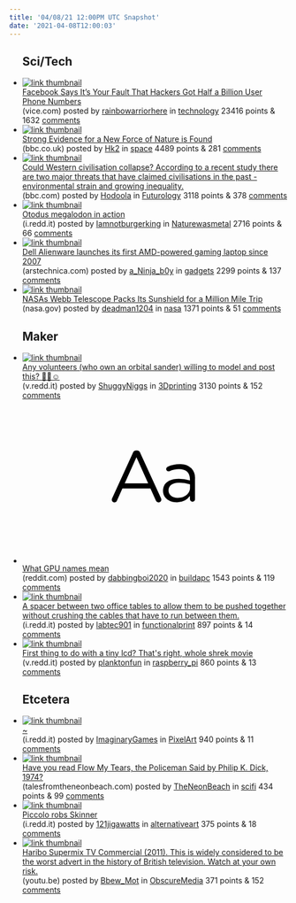 ```yaml
---
title: '04/08/21 12:00PM UTC Snapshot'
date: '2021-04-08T12:00:03'
---
```

<ul>
<h2>Sci/Tech</h2>

<li><a href='https://www.vice.com/en/article/88awzp/facebook-says-its-your-fault-that-hackers-got-half-a-billion-user-phone-numbers'><img src='https://b.thumbs.redditmedia.com/_PlES_tHJFfErv-QwoKl-2Pq6CwhK6v7ttlTiOXUb4c.jpg' alt='link thumbnail'></a><div><div class='linkTitle'><a href='https://www.vice.com/en/article/88awzp/facebook-says-its-your-fault-that-hackers-got-half-a-billion-user-phone-numbers'>Facebook Says It’s Your Fault That Hackers Got Half a Billion User Phone Numbers</a></div>(vice.com) posted by <a href='https://www.reddit.com/user/rainbowarriorhere'>rainbowarriorhere</a> in <a href='https://www.reddit.com/r/technology'>technology</a> 23416 points & 1632 <a href='https://www.reddit.com/r/technology/comments/mm9vcx/facebook_says_its_your_fault_that_hackers_got/'>comments</a></div></li>

<li><a href='https://www.bbc.co.uk/news/56643677'><img src='https://b.thumbs.redditmedia.com/xZyS98T-o5B33uA5JzPIXGbTWK-2oVESkHL-QIMbQmc.jpg' alt='link thumbnail'></a><div><div class='linkTitle'><a href='https://www.bbc.co.uk/news/56643677'>Strong Evidence for a New Force of Nature is Found</a></div>(bbc.co.uk) posted by <a href='https://www.reddit.com/user/Hk2'>Hk2</a> in <a href='https://www.reddit.com/r/space'>space</a> 4489 points & 281 <a href='https://www.reddit.com/r/space/comments/mmf61i/strong_evidence_for_a_new_force_of_nature_is_found/'>comments</a></div></li>

<li><a href='http://www.bbc.com/future/story/20170418-how-western-civilisation-could-collapse'><img src='https://b.thumbs.redditmedia.com/YpBClRPBIJX8ssnBuqhARgrQgXX_lm5mFzcmT3eeW_c.jpg' alt='link thumbnail'></a><div><div class='linkTitle'><a href='http://www.bbc.com/future/story/20170418-how-western-civilisation-could-collapse'>Could Western civilisation collapse? According to a recent study there are two major threats that have claimed civilisations in the past - environmental strain and growing inequality.</a></div>(bbc.com) posted by <a href='https://www.reddit.com/user/Hodoola'>Hodoola</a> in <a href='https://www.reddit.com/r/Futurology'>Futurology</a> 3118 points & 378 <a href='https://www.reddit.com/r/Futurology/comments/mmkgfe/could_western_civilisation_collapse_according_to/'>comments</a></div></li>

<li><a href='https://i.redd.it/iemxb4jfvrr61.jpg'><img src='https://b.thumbs.redditmedia.com/TXd0FXEVyY8bt3uDvKkoJx8t7HWZ_IQgyIScl62n2Kw.jpg' alt='link thumbnail'></a><div><div class='linkTitle'><a href='https://i.redd.it/iemxb4jfvrr61.jpg'>Otodus megalodon in action</a></div>(i.redd.it) posted by <a href='https://www.reddit.com/user/Iamnotburgerking'>Iamnotburgerking</a> in <a href='https://www.reddit.com/r/Naturewasmetal'>Naturewasmetal</a> 2716 points & 66 <a href='https://www.reddit.com/r/Naturewasmetal/comments/mm51lr/otodus_megalodon_in_action/'>comments</a></div></li>

<li><a href='https://arstechnica.com/gadgets/2021/04/dell-alienware-launches-its-first-amd-powered-gaming-laptop-since-2007/'><img src='https://b.thumbs.redditmedia.com/IOc3ADLGYeBXw0Zx841umAe-GAvHJE-Tya528BXoflI.jpg' alt='link thumbnail'></a><div><div class='linkTitle'><a href='https://arstechnica.com/gadgets/2021/04/dell-alienware-launches-its-first-amd-powered-gaming-laptop-since-2007/'>Dell Alienware launches its first AMD-powered gaming laptop since 2007</a></div>(arstechnica.com) posted by <a href='https://www.reddit.com/user/a_Ninja_b0y'>a_Ninja_b0y</a> in <a href='https://www.reddit.com/r/gadgets'>gadgets</a> 2299 points & 137 <a href='https://www.reddit.com/r/gadgets/comments/mma45p/dell_alienware_launches_its_first_amdpowered/'>comments</a></div></li>

<li><a href='https://www.nasa.gov/feature/goddard/2021/nasa-s-webb-telescope-packs-its-sunshield-for-a-million-mile-trip'><img src='https://b.thumbs.redditmedia.com/LzMQu6cvE21Bt7eoRQRv_1Ab5314K_B2o-HwlLSFB8E.jpg' alt='link thumbnail'></a><div><div class='linkTitle'><a href='https://www.nasa.gov/feature/goddard/2021/nasa-s-webb-telescope-packs-its-sunshield-for-a-million-mile-trip'>NASAs Webb Telescope Packs Its Sunshield for a Million Mile Trip</a></div>(nasa.gov) posted by <a href='https://www.reddit.com/user/deadman1204'>deadman1204</a> in <a href='https://www.reddit.com/r/nasa'>nasa</a> 1371 points & 51 <a href='https://www.reddit.com/r/nasa/comments/mm5fcl/nasas_webb_telescope_packs_its_sunshield_for_a/'>comments</a></div></li>

<h2>Maker</h2>

<li><a href='https://v.redd.it/4f1g57dysrr61'><img src='https://b.thumbs.redditmedia.com/5Et6xzNdn0q1iNh3SsqT_KKD8u7Z8QAi7PJ1SX8Z8Xs.jpg' alt='link thumbnail'></a><div><div class='linkTitle'><a href='https://v.redd.it/4f1g57dysrr61'>Any volunteers (who own an orbital sander) willing to model and post this? 🙏🏻☺️</a></div>(v.redd.it) posted by <a href='https://www.reddit.com/user/ShuggyNiggs'>ShuggyNiggs</a> in <a href='https://www.reddit.com/r/3Dprinting'>3Dprinting</a> 3130 points & 152 <a href='https://www.reddit.com/r/3Dprinting/comments/mmaicx/any_volunteers_who_own_an_orbital_sander_willing/'>comments</a></div></li>

<li><a href='https://www.reddit.com/r/buildapc/comments/mmlejf/what_gpu_names_mean/'><svg version='1.1' viewBox='-34 -12 104 64' preserveAspectRatio='xMidYMid slice' xmlns='http://www.w3.org/2000/svg' xmlns:xlink='http://www.w3.org/1999/xlink'>
    <title>text link thumbnail</title>
    <path d='M12.19,8.84a1.45,1.45,0,0,0-1.4-1h-.12a1.46,1.46,0,0,0-1.42,1L1.14,26.56a1.29,1.29,0,0,0-.14.59,1,1,0,0,0,1,1,1.12,1.12,0,0,0,1.08-.77l2.08-4.65h11l2.08,4.59a1.24,1.24,0,0,0,1.12.83,1.08,1.08,0,0,0,1.08-1.08,1.64,1.64,0,0,0-.14-.57ZM6.08,20.71l4.59-10.22,4.6,10.22Z'>
    </path>
    <path d='M32.24,14.78A6.35,6.35,0,0,0,27.6,13.2a11.36,11.36,0,0,0-4.7,1,1,1,0,0,0-.58.89,1,1,0,0,0,.94.92,1.23,1.23,0,0,0,.39-.08,8.87,8.87,0,0,1,3.72-.81c2.7,0,4.28,1.33,4.28,3.92v.5a15.29,15.29,0,0,0-4.42-.61c-3.64,0-6.14,1.61-6.14,4.64v.05c0,2.95,2.7,4.48,5.37,4.48a6.29,6.29,0,0,0,5.19-2.48V26.9a1,1,0,0,0,1,1,1,1,0,0,0,1-1.06V19A5.71,5.71,0,0,0,32.24,14.78Zm-.56,7.7c0,2.28-2.17,3.89-4.81,3.89-1.94,0-3.61-1.06-3.61-2.86v-.06c0-1.8,1.5-3,4.2-3a15.2,15.2,0,0,1,4.22.61Z'>
    </path>
    </svg></a><div><div class='linkTitle'><a href='https://www.reddit.com/r/buildapc/comments/mmlejf/what_gpu_names_mean/'>What GPU names mean</a></div>(reddit.com) posted by <a href='https://www.reddit.com/user/dabbingboi2020'>dabbingboi2020</a> in <a href='https://www.reddit.com/r/buildapc'>buildapc</a> 1543 points & 119 <a href='https://www.reddit.com/r/buildapc/comments/mmlejf/what_gpu_names_mean/'>comments</a></div></li>

<li><a href='https://i.redd.it/2h1wcyac3rr61.jpg'><img src='https://b.thumbs.redditmedia.com/FxUGatzFpYq7_DH-UOLoXPlIGEjQywTinwiHE3HThHA.jpg' alt='link thumbnail'></a><div><div class='linkTitle'><a href='https://i.redd.it/2h1wcyac3rr61.jpg'>A spacer between two office tables to allow them to be pushed together without crushing the cables that have to run between them.</a></div>(i.redd.it) posted by <a href='https://www.reddit.com/user/labtec901'>labtec901</a> in <a href='https://www.reddit.com/r/functionalprint'>functionalprint</a> 897 points & 14 <a href='https://www.reddit.com/r/functionalprint/comments/mm1p4f/a_spacer_between_two_office_tables_to_allow_them/'>comments</a></div></li>

<li><a href='https://v.redd.it/o7milqc3evr61'><img src='https://a.thumbs.redditmedia.com/TSOxqPTvKVDCNZHYCsCKtOV69AaHzAa3P17QTXwqaQ0.jpg' alt='link thumbnail'></a><div><div class='linkTitle'><a href='https://v.redd.it/o7milqc3evr61'>First thing to do with a tiny lcd? That's right, whole shrek movie</a></div>(v.redd.it) posted by <a href='https://www.reddit.com/user/planktonfun'>planktonfun</a> in <a href='https://www.reddit.com/r/raspberry_pi'>raspberry_pi</a> 860 points & 13 <a href='https://www.reddit.com/r/raspberry_pi/comments/mmj6ob/first_thing_to_do_with_a_tiny_lcd_thats_right/'>comments</a></div></li>

<h2>Etcetera</h2>

<li><a href='https://i.redd.it/x3phnizczvr61.png'><img src='https://b.thumbs.redditmedia.com/CUv93g26UU4VzSXuogwNc44PSkKu5exNo1y_nkGaQUI.jpg' alt='link thumbnail'></a><div><div class='linkTitle'><a href='https://i.redd.it/x3phnizczvr61.png'>~</a></div>(i.redd.it) posted by <a href='https://www.reddit.com/user/ImaginaryGames'>ImaginaryGames</a> in <a href='https://www.reddit.com/r/PixelArt'>PixelArt</a> 940 points & 11 <a href='https://www.reddit.com/r/PixelArt/comments/mmkyun/_/'>comments</a></div></li>

<li><a href='https://talesfromtheneonbeach.com/2021/04/07/how-now-brown-cow-flow-my-tears-the-policman-said-philip-k-dick-1974/'><img src='https://b.thumbs.redditmedia.com/n_gEwzbfSDmj3wKbZeSWDL0VAG2ISvY4KWNf6AlT-Lw.jpg' alt='link thumbnail'></a><div><div class='linkTitle'><a href='https://talesfromtheneonbeach.com/2021/04/07/how-now-brown-cow-flow-my-tears-the-policman-said-philip-k-dick-1974/'>Have you read Flow My Tears, the Policeman Said by Philip K. Dick, 1974?</a></div>(talesfromtheneonbeach.com) posted by <a href='https://www.reddit.com/user/TheNeonBeach'>TheNeonBeach</a> in <a href='https://www.reddit.com/r/scifi'>scifi</a> 434 points & 99 <a href='https://www.reddit.com/r/scifi/comments/mm3rqp/have_you_read_flow_my_tears_the_policeman_said_by/'>comments</a></div></li>

<li><a href='https://i.redd.it/y6ejd4tjjtr61.jpg'><img src='https://a.thumbs.redditmedia.com/3S2X7guTQYSDneUqLT8qVdhuio2EQHkBfn3z7mfXt68.jpg' alt='link thumbnail'></a><div><div class='linkTitle'><a href='https://i.redd.it/y6ejd4tjjtr61.jpg'>Piccolo robs Skinner</a></div>(i.redd.it) posted by <a href='https://www.reddit.com/user/121jigawatts'>121jigawatts</a> in <a href='https://www.reddit.com/r/alternativeart'>alternativeart</a> 375 points & 18 <a href='https://www.reddit.com/r/alternativeart/comments/mmccgf/piccolo_robs_skinner/'>comments</a></div></li>

<li><a href='https://youtu.be/irsZq3I2zac'><img src='https://a.thumbs.redditmedia.com/ySyGNR1OgXnBBnf0AIvhesiOO3UX6WdflowcG6QsI_8.jpg' alt='link thumbnail'></a><div><div class='linkTitle'><a href='https://youtu.be/irsZq3I2zac'>Haribo Supermix TV Commercial (2011). This is widely considered to be the worst advert in the history of British television. Watch at your own risk.</a></div>(youtu.be) posted by <a href='https://www.reddit.com/user/Bbew_Mot'>Bbew_Mot</a> in <a href='https://www.reddit.com/r/ObscureMedia'>ObscureMedia</a> 371 points & 152 <a href='https://www.reddit.com/r/ObscureMedia/comments/mmbczc/haribo_supermix_tv_commercial_2011_this_is_widely/'>comments</a></div></li>

</ul>

